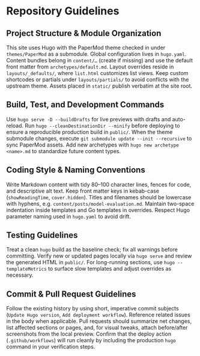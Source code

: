 # Repository Guidelines

## Project Structure & Module Organization
This site uses Hugo with the PaperMod theme checked in under `themes/PaperMod` as a submodule. Global configuration lives in `hugo.yaml`. Content bundles belong in `content/…` (create if missing) and use the default front matter from `archetypes/default.md`. Layout overrides reside in `layouts/_defaults/`, where `list.html` customizes list views. Keep custom shortcodes or partials under `layouts/partials/` to avoid conflicts with the upstream theme. Assets placed in `static/` publish verbatim at the site root.

## Build, Test, and Development Commands
Use `hugo serve -D --buildDrafts` for live previews with drafts and auto-reload. Run `hugo --cleanDestinationDir --minify` before deploying to ensure a reproducible production build in `public/`. When the theme submodule changes, execute `git submodule update --init --recursive` to sync PaperMod assets. Add new archetypes with `hugo new archetype <name>.md` to standardize future content types.

## Coding Style & Naming Conventions
Write Markdown content with tidy 80–100 character lines, fences for code, and descriptive alt text. Keep front matter keys in kebab-case (`showReadingTime`, `cover.hidden`). Titles and filenames should be lowercase with hyphens, e.g. `content/posts/model-evaluation.md`. Maintain two-space indentation inside templates and Go templates in overrides. Respect Hugo parameter naming used in `hugo.yaml` to avoid drift.

## Testing Guidelines
Treat a clean `hugo` build as the baseline check; fix all warnings before committing. Verify new or updated pages locally via `hugo serve` and review the generated HTML in `public/`. For long-running sections, use `hugo --templateMetrics` to surface slow templates and adjust overrides as necessary.

## Commit & Pull Request Guidelines
Follow the existing history by using short, imperative commit subjects (`Update Hugo version`, `Add deployment workflow`). Reference related issues in the body when applicable. Pull requests should summarize net changes, list affected sections or pages, and, for visual tweaks, attach before/after screenshots from the local preview. Confirm that the deploy action (`.github/workflows`) will run cleanly by including the production `hugo` command in your verification steps.
